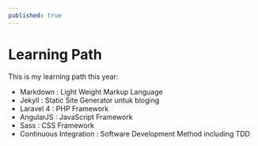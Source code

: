 ```yaml
---
published: true
---
```


Learning Path
=============

This is my learning path this year:
- Markdown : Light Weight Markup Language
- Jekyll : Static Site Generator untuk bloging
- Laravel 4 : PHP Framework
- AngularJS : JavaScript Framework
- Sass : CSS Framework
- Continuous Integration : Software Development Method including TDD